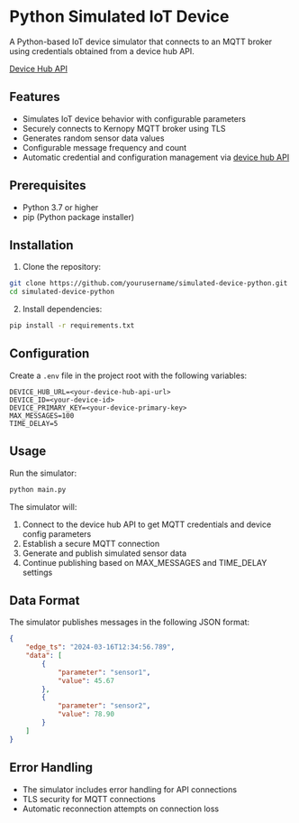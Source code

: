 # Python Simulated IoT Device

A Python-based IoT device simulator that connects to an MQTT broker using credentials obtained from a device hub API.

[Device Hub API](https://kernopy-edge-hub.azurewebsites.net/docs)


## Features

- Simulates IoT device behavior with configurable parameters
- Securely connects to Kernopy MQTT broker using TLS
- Generates random sensor data values
- Configurable message frequency and count
- Automatic credential and configuration management via [device hub API](https://kernopy-edge-hub.azurewebsites.net/docs)

## Prerequisites

- Python 3.7 or higher
- pip (Python package installer)

## Installation

1. Clone the repository:
```bash
git clone https://github.com/yourusername/simulated-device-python.git
cd simulated-device-python
```

2. Install dependencies:
```bash
pip install -r requirements.txt
```

## Configuration

Create a `.env` file in the project root with the following variables:

```env
DEVICE_HUB_URL=<your-device-hub-api-url>
DEVICE_ID=<your-device-id>
DEVICE_PRIMARY_KEY=<your-device-primary-key>
MAX_MESSAGES=100
TIME_DELAY=5
```

## Usage

Run the simulator:

```bash
python main.py
```

The simulator will:
1. Connect to the device hub API to get MQTT credentials and device config parameters
2. Establish a secure MQTT connection
3. Generate and publish simulated sensor data
4. Continue publishing based on MAX_MESSAGES and TIME_DELAY settings

## Data Format

The simulator publishes messages in the following JSON format:

```json
{
    "edge_ts": "2024-03-16T12:34:56.789",
    "data": [
        {
            "parameter": "sensor1",
            "value": 45.67
        },
        {
            "parameter": "sensor2",
            "value": 78.90
        }
    ]
}
```

## Error Handling

- The simulator includes error handling for API connections
- TLS security for MQTT connections
- Automatic reconnection attempts on connection loss

